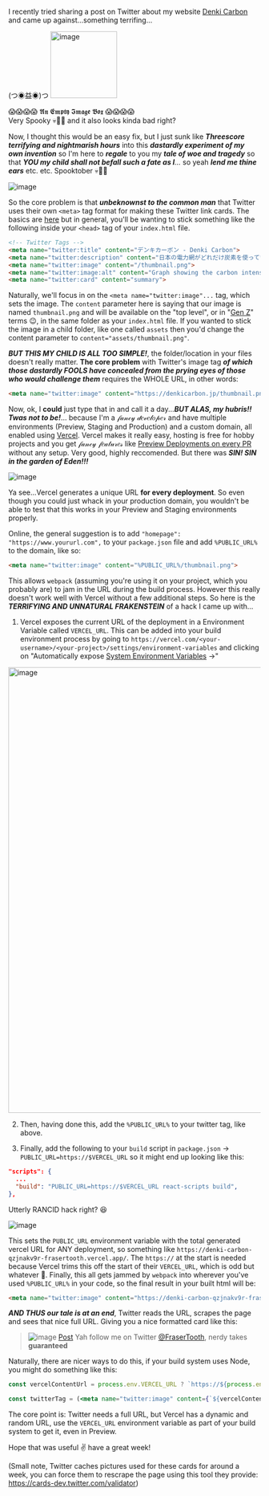 I recently tried sharing a post on Twitter about my website [Denki Carbon](https://denkicarbon.jp) and came up against...something terrifing...

(つ◉益◉)つ <img width="133" alt="image" src="https://user-images.githubusercontent.com/25011388/134919705-19cb5518-009f-4bbf-bcff-a4e2dea17111.png">

😱😱😱😱 𝕬𝖓 𝕰𝖒𝖕𝖙𝖞 𝕴𝖒𝖆𝖌𝖊 𝕭𝖔𝖝 😱😱😱😱  
Very Spooky 💀🎃👻 and it also looks kinda bad right?  

Now, I thought this would be an easy fix, but I just sunk like _**Threescore terrifying and nightmarish hours**_ into this _**dastardly experiment of my own invention**_ so I'm here to _**regale**_ to you my _**tale of woe and tragedy**_ so that _**YOU my child shall not befall such a fate as I**..._ so yeah _**lend me thine ears**_ etc. etc. Spooktober 💀🎃👻

![image](https://media.giphy.com/media/3ornjMatsZL3hRYltm/giphy.gif?cid=ecf05e47jw9i9uqooc8nuo4agbl5pdcj0ay3lo1qf3pbha95&rid=giphy.gif&ct=g)

So the core problem is that _**unbeknownst to the common man**_ that Twitter uses their own `<meta>` tag format for making these Twitter link cards. The basics are [here](https://developer.twitter.com/en/docs/twitter-for-websites/cards/guides/getting-started) but in general, you'll be wanting to stick something like the following inside your `<head>` tag of your `index.html` file.

```html
<!-- Twitter Tags -->
<meta name="twitter:title" content="デンキカーボン - Denki Carbon">
<meta name="twitter:description" content="日本の電力網がどれだけ炭素を使っているかを見ることができます。 See how much carbon the Japanese Electrical Grid is using.">
<meta name="twitter:image" content="/thumbnail.png">
<meta name="twitter:image:alt" content="Graph showing the carbon intensity of Japan">
<meta name="twitter:card" content="summary">
```

Naturally, we'll focus in on the `<meta name="twitter:image"...` tag, which sets the image. The `content` parameter here is saying that our image is named `thumbnail.png` and will be available on the "top level", or in "[Gen Z](https://www.theverge.com/22684730/students-file-folder-directory-structure-education-gen-z)" terms 😉, in the same folder as your `index.html` file. If you wanted to stick the image in a child folder, like one called `assets` then you'd change the content parameter to `content="assets/thumbnail.png"`.

_**BUT THIS MY CHILD IS ALL TOO SIMPLE!**_, the folder/location in your files doesn't really matter. **The core problem** with Twitter's image tag _**of which those dastardly FOOLS have concealed from the prying eyes of those who would challenge them**_ requires the WHOLE URL, in other words:

```html
<meta name="twitter:image" content="https://denkicarbon.jp/thumbnail.png">
```

Now, ok, I **could** just type that in and call it a day..._**BUT ALAS, my hubris!! Twas not to be!**_... because I'm a 𝒻𝒶𝓃𝒸𝓎 𝒹𝑒𝓋𝑒𝓁𝑜𝓅𝑒𝓇 and have multiple environments (Preview, Staging and Production) and a custom domain, all enabled using [Vercel](https://vercel.com/). Vercel makes it really easy, hosting is free for hobby projects and you get 𝒻𝒶𝓃𝒸𝓎 𝒻𝑒𝒶𝓉𝓊𝓇𝑒𝓈 like [Preview Deployments on every PR](https://vercel.com/docs/concepts/deployments/environments) without any setup. Very good, highly reccomended. But there was _**SIN! SIN in the garden of Eden!!!**_

![image](https://media.giphy.com/media/fnJQKWKn29NUGanUiA/giphy.gif?cid=ecf05e4767df5j77jig48e93rpv1pgko26q7smlvxwp8plsl&rid=giphy.gif&ct=g)

Ya see...Vercel generates a unique URL **for every deployment**. So even though you could just whack in your production domain, you wouldn't be able to test that this works in your Preview and Staging environments properly.

Online, the general suggestion is to add `"homepage": "https://www.yoururl.com",` to your `package.json` file and add `%PUBLIC_URL%` to the domain, like so:

```html
<meta name="twitter:image" content="%PUBLIC_URL%/thumbnail.png">
```

This allows `webpack` (assuming you're using it on your project, which you probably are) to jam in the URL during the build process. However this really doesn't work well with Vercel without a few additional steps. So here is the _**TERRIFYING AND UNNATURAL FRAKENSTEIN**_ of a hack I came up with...

1. Vercel exposes the current URL of the deployment in a Environment Variable called `VERCEL_URL`. This can be added into your build environment process by going to `https://vercel.com/<your-username>/<your-project>/settings/environment-variables` and clicking on "Automatically expose [System Environment Variables](https://vercel.com/docs/concepts/projects/environment-variables#system-environment-variables) →"

<img width="888" alt="image" src="https://user-images.githubusercontent.com/25011388/134925897-06789a13-2401-4c40-be2d-a4a99d5519d4.png">

2. Then, having done this, add the `%PUBLIC_URL%` to your twitter tag, like above.

3. Finally, add the following to your `build` script in `package.json` -> `PUBLIC_URL=https://$VERCEL_URL` so it might end up looking like this:

```json
"scripts": {
  ...
  "build": "PUBLIC_URL=https://$VERCEL_URL react-scripts build",
},
```

Utterly RANCID hack right? 😆 

![image](https://media.giphy.com/media/J2gHlRQQvFamqOWlJF/giphy-downsized-large.gif?cid=ecf05e47sy3lvpaqys9cl2w510czt0lkzov7cta941a7txko&rid=giphy-downsized-large.gif&ct=g)

This sets the `PUBLIC_URL` environment variable with the total generated vercel URL for ANY deployment, so something like `https://denki-carbon-qzjnakv9r-frasertooth.vercel.app/`. The `https://` at the start is needed because Vercel trims this off the start of their `VERCEL_URL`, which is odd but whatever 🤷. Finally, this all gets jammed by `webpack` into wherever you've used `%PUBLIC_URL%` in your code, so the final result in your built html will be:

```html
<meta name="twitter:image" content="https://denki-carbon-qzjnakv9r-frasertooth.vercel.app/thumbnail.png">
```

_**AND THUS our tale is at an end**_, Twitter reads the URL, scrapes the page and sees that nice full URL. Giving you a nice formatted card like this:
> ![image](https://user-images.githubusercontent.com/25011388/134927322-b3f90371-1475-453e-a599-3f72b70dc1b8.png)
> [Post](https://twitter.com/FraserTooth/status/1442322181275353091) Yah follow me on Twitter [@FraserTooth](https://twitter.com/FraserTooth), nerdy takes **guaranteed**

Naturally, there are nicer ways to do this, if your build system uses Node, you might do something like this:
```jsx
const vercelContentUrl = process.env.VERCEL_URL ? `https://${process.env.VERCEL_URL}` : '';

const twitterTag = (<meta name="twitter:image" content={`${vercelContentUrl}/thumbnail.png`} />)
```

The core point is: Twitter needs a full URL, but Vercel has a dynamic and random URL, use the `VERCEL_URL` environment variable as part of your build system to get it, even in Preview.

Hope that was useful ✌️ have a great week!

(Small note, Twitter caches pictures used for these cards for around a week, you can force them to rescrape the page using this tool they provide: https://cards-dev.twitter.com/validator)
